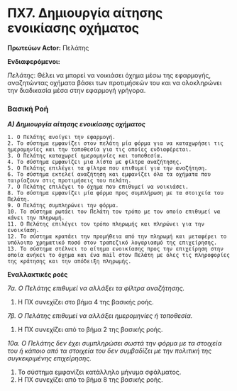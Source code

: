 ﻿# ΠΧ7. Δημιουργία αίτησης ενοικίασης οχήματος
**Πρωτεύων Actor:** Πελάτης

**Ενδιαφερόμενοι:**

*Πελάτης*: Θέλει να μπορεί να νοικιάσει όχημα μέσω της εφαρμογής, αναζητώντας οχήματα βάσει των προτιμήσεών του και να ολοκληρώνει την διαδικασία μέσα στην εφαρμογή γρήγορα.

### Βασική Ροή

***Α) Δημιουργία αίτησης ενοικίασης οχήματος***

	1. Ο Πελάτης ανοίγει την εφαρμογή.
	2. Το σύστημα εμφανίζει στον πελάτη μία φόρμα για να καταχωρήσει τις ημερομηνίες και την τοποθεσία για τις οποίες ενδιαφέρεται.
	3. Ο Πελάτης καταχωρεί ημερομηνίες και τοποθεσία.
	4. Το σύστημα εμφανίζει μια λίστα με φίλτρα αναζήτησης.
	5. Ο Πελάτης επιλέγει τα φίλτρα που επιθυμεί για την αναζήτηση.
	6. Το σύστημα εκτελεί αναζήτηση και εμφανίζει όλα τα οχήματα που ταιρίαζουν στις προτιμήσεις του πελάτη.
	7. Ο Πελάτης επιλέγει το όχημα που επιθυμεί να νοικιάσει.
	8. Το σύστημα εμφανίζει μία φόρμα προς συμπλήρωση με τα στοιχεία του Πελάτη.
	9. Ο Πελάτης συμπληρώνει την φόρμα.
	10. Το σύστημα ρωτάει τον Πελάτη τον τρόπο με τον οποίο επιθυμεί να κάνει την πληρωμή.
	11. Ο Πελάτης επιλέγει τον τρόπο πληρωμής και πληρώνει για την ενοικίαση.
	12. Το σύστημα κρατάει την προμήθεια από την πληρωμή και μεταφέρει το υπόλοιπο χρηματικό ποσό στον τραπεζικό λογαριασμό της επιχείρησης.
	13. Το σύστημα στέλνει το αίτημα ενοικίασης προς την επιχείρηση στην οποία ανήκει το όχημα και ένα mail στον Πελάτη με όλες τις πληροφορίες της κράτησης και την απόδειξη πληρωμής. 

**Εναλλακτικές ροές**

*7α.  Ο Πελάτης επιθυμεί να αλλάξει τα φίλτρα αναζήτησης.*

 1. Η ΠΧ συνεχίζει στο βήμα 4 της βασικής ροής.
 
 *7β. Ο Πελάτης επιθυμεί να αλλάξει ημερομηνίες ή τοποθεσία.*

1. Η ΠΧ συνεχίζει από το βήμα 2 της  βασικής ροής.

*10α. Ο Πελάτης δεν έχει συμπληρώσει σωστά την φόρμα με τα στοιχεία του ή κάποιο από τα στοιχεία του δεν συμβαδίζει με την πολιτική της συγκεκριμένης επιχείρησης.*

1. Το σύστημα εμφανίζει κατάλληλο μήνυμα σφάλματος.
2. Η ΠΧ συνεχίζει από το βήμα 8 της  βασικής ροής.

